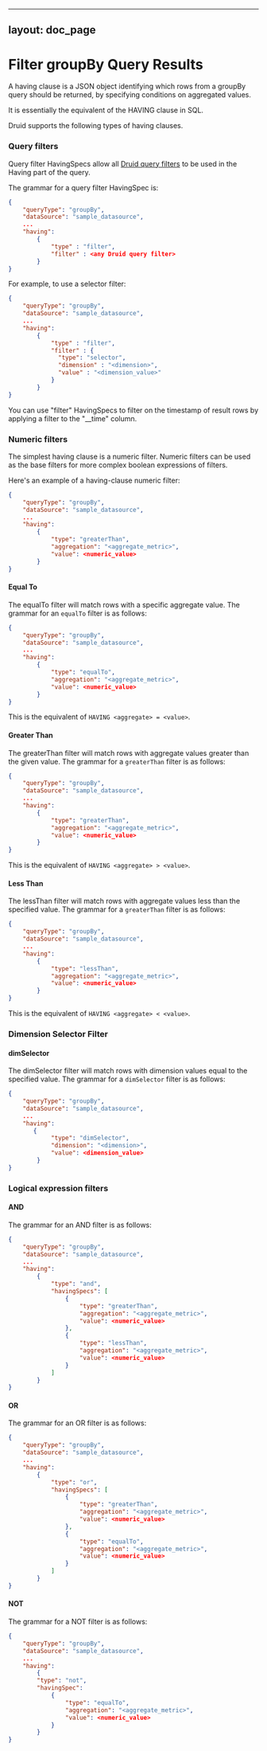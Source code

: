 <!--
  ~ Licensed to the Apache Software Foundation (ASF) under one
  ~ or more contributor license agreements.  See the NOTICE file
  ~ distributed with this work for additional information
  ~ regarding copyright ownership.  The ASF licenses this file
  ~ to you under the Apache License, Version 2.0 (the
  ~ "License"); you may not use this file except in compliance
  ~ with the License.  You may obtain a copy of the License at
  ~
  ~   http://www.apache.org/licenses/LICENSE-2.0
  ~
  ~ Unless required by applicable law or agreed to in writing,
  ~ software distributed under the License is distributed on an
  ~ "AS IS" BASIS, WITHOUT WARRANTIES OR CONDITIONS OF ANY
  ~ KIND, either express or implied.  See the License for the
  ~ specific language governing permissions and limitations
  ~ under the License.
  -->

---
layout: doc_page
---
# Filter groupBy Query Results
A having clause is a JSON object identifying which rows from a groupBy query should be returned, by specifying conditions on aggregated values.

It is essentially the equivalent of the HAVING clause in SQL.

Druid supports the following types of having clauses.

### Query filters

Query filter HavingSpecs allow all [Druid query filters](filters.html) to be used in the Having part of the query.

The grammar for a query filter HavingSpec is:

```json
{
    "queryType": "groupBy",
    "dataSource": "sample_datasource",
    ...
    "having": 
        {
            "type" : "filter",
            "filter" : <any Druid query filter>
        }
}
```

For example, to use a selector filter:


```json
{
    "queryType": "groupBy",
    "dataSource": "sample_datasource",
    ...
    "having": 
        {
            "type" : "filter",
            "filter" : {
              "type": "selector",
              "dimension" : "<dimension>",
              "value" : "<dimension_value>"
            }
        }
}
```

You can use "filter" HavingSpecs to filter on the timestamp of result rows by applying a filter to the "\_\_time"
column.

### Numeric filters

The simplest having clause is a numeric filter.
Numeric filters can be used as the base filters for more complex boolean expressions of filters.

Here's an example of a having-clause numeric filter:

```json
{
    "queryType": "groupBy",
    "dataSource": "sample_datasource",
    ...
    "having": 
        {
            "type": "greaterThan",
            "aggregation": "<aggregate_metric>",
            "value": <numeric_value>
        }
}
```

#### Equal To

The equalTo filter will match rows with a specific aggregate value.
The grammar for an `equalTo` filter is as follows:

```json
{
    "queryType": "groupBy",
    "dataSource": "sample_datasource",
    ...
    "having": 
        {
            "type": "equalTo",
            "aggregation": "<aggregate_metric>",
            "value": <numeric_value>
        }
}
```

This is the equivalent of `HAVING <aggregate> = <value>`.

#### Greater Than

The greaterThan filter will match rows with aggregate values greater than the given value.
The grammar for a `greaterThan` filter is as follows:

```json
{
    "queryType": "groupBy",
    "dataSource": "sample_datasource",
    ...
    "having": 
        {
            "type": "greaterThan",
            "aggregation": "<aggregate_metric>",
            "value": <numeric_value>
        }
}
```

This is the equivalent of `HAVING <aggregate> > <value>`.

#### Less Than

The lessThan filter will match rows with aggregate values less than the specified value.
The grammar for a `greaterThan` filter is as follows:

```json
{
    "queryType": "groupBy",
    "dataSource": "sample_datasource",
    ...
    "having": 
        {
            "type": "lessThan",
            "aggregation": "<aggregate_metric>",
            "value": <numeric_value>
        }
}
```

This is the equivalent of `HAVING <aggregate> < <value>`.



### Dimension Selector Filter

#### dimSelector

The dimSelector filter will match rows with dimension values equal to the specified value.
The grammar for a `dimSelector` filter is as follows:

```json
{
    "queryType": "groupBy",
    "dataSource": "sample_datasource",
    ...
    "having": 
       {
            "type": "dimSelector",
            "dimension": "<dimension>",
            "value": <dimension_value>
        }
}
```


### Logical expression filters

#### AND

The grammar for an AND filter is as follows:

```json
{
    "queryType": "groupBy",
    "dataSource": "sample_datasource",
    ...
    "having": 
        {
            "type": "and",
            "havingSpecs": [        
                {
                    "type": "greaterThan",
                    "aggregation": "<aggregate_metric>",
                    "value": <numeric_value>
                },
                {
                    "type": "lessThan",
                    "aggregation": "<aggregate_metric>",
                    "value": <numeric_value>
                }
            ]
        }
}
```

#### OR

The grammar for an OR filter is as follows:

```json
{
    "queryType": "groupBy",
    "dataSource": "sample_datasource",
    ...
    "having": 
        {
            "type": "or",
            "havingSpecs": [        
                {
                    "type": "greaterThan",
                    "aggregation": "<aggregate_metric>",
                    "value": <numeric_value>
                },
                {
                    "type": "equalTo",
                    "aggregation": "<aggregate_metric>",
                    "value": <numeric_value>
                }
            ]
        }
}
```

#### NOT

The grammar for a NOT filter is as follows:

```json
{
    "queryType": "groupBy",
    "dataSource": "sample_datasource",
    ...
    "having": 
        {
        "type": "not",
        "havingSpec":         
            {
                "type": "equalTo",
                "aggregation": "<aggregate_metric>",
                "value": <numeric_value>
            }
        }
}
```
